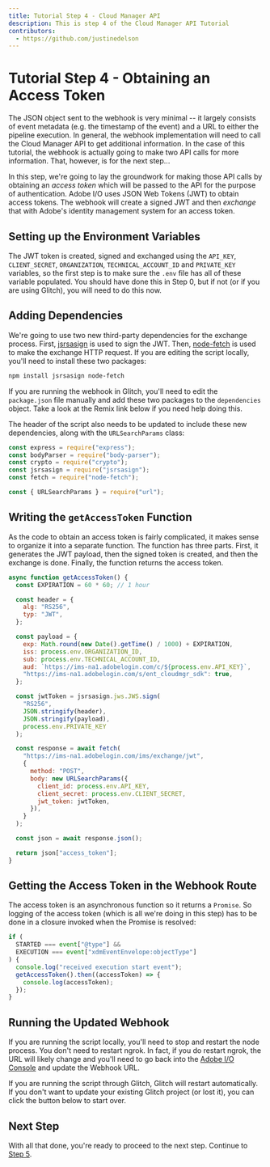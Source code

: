 ```yaml
---
title: Tutorial Step 4 - Cloud Manager API
description: This is step 4 of the Cloud Manager API Tutorial
contributors:
  - https://github.com/justinedelson 
---
```


# Tutorial Step 4 - Obtaining an Access Token

The JSON object sent to the webhook is very minimal -- it largely consists of event metadata (e.g. the timestamp of the event) and a URL to either the pipeline execution. In general, the webhook implementation will need to call the Cloud Manager API to get additional information. In the case of this tutorial, the webhook is actually going to make two API calls for more information. That, however, is for the next step...

In this step, we're going to lay the groundwork for making those API calls by obtaining an _access token_ which will be passed to the API for the purpose of authentication. Adobe I/O uses JSON Web Tokens (JWT) to obtain access tokens. The webhook will create a signed JWT and then _exchange_ that with Adobe's identity management system for an access token.

## Setting up the Environment Variables

The JWT token is created, signed and exchanged using the `API_KEY`, `CLIENT_SECRET`, `ORGANIZATION`, `TECHNICAL_ACCOUNT_ID` and `PRIVATE_KEY` variables, so the first step is to make sure the `.env` file has all of these variable populated. You should have done this in Step 0, but if not (or if you are using Glitch), you will need to do this now.

## Adding Dependencies

We're going to use two new third-party dependencies for the exchange process. First, <a href="http://kjur.github.io/jsrsasign/" target="_new">jsrsasign</a> is used to sign the JWT. Then, <a href="https://github.com/bitinn/node-fetch" target="_new">node-fetch</a> is used to make the exchange HTTP request. If you are editing the script locally, you'll need to install these two packages:

```bash
npm install jsrsasign node-fetch
```

If you are running the webhook in Glitch, you'll need to edit the `package.json` file manually and add these two packages to the `dependencies` object. Take a look at the Remix link below if you need help doing this.

The header of the script also needs to be updated to include these new dependencies, along with the `URLSearchParams` class:

```javascript
const express = require("express");
const bodyParser = require("body-parser");
const crypto = require("crypto");
const jsrsasign = require("jsrsasign");
const fetch = require("node-fetch");

const { URLSearchParams } = require("url");
```

## Writing the `getAccessToken` Function

As the code to obtain an access token is fairly complicated, it makes sense to organize it into a separate function. The function has three parts. First, it generates the JWT payload, then the signed token is created, and then the exchange is done. Finally, the function returns the access token.

```javascript
async function getAccessToken() {
  const EXPIRATION = 60 * 60; // 1 hour

  const header = {
    alg: "RS256",
    typ: "JWT",
  };

  const payload = {
    exp: Math.round(new Date().getTime() / 1000) + EXPIRATION,
    iss: process.env.ORGANIZATION_ID,
    sub: process.env.TECHNICAL_ACCOUNT_ID,
    aud: `https://ims-na1.adobelogin.com/c/${process.env.API_KEY}`,
    "https://ims-na1.adobelogin.com/s/ent_cloudmgr_sdk": true,
  };

  const jwtToken = jsrsasign.jws.JWS.sign(
    "RS256",
    JSON.stringify(header),
    JSON.stringify(payload),
    process.env.PRIVATE_KEY
  );

  const response = await fetch(
    "https://ims-na1.adobelogin.com/ims/exchange/jwt",
    {
      method: "POST",
      body: new URLSearchParams({
        client_id: process.env.API_KEY,
        client_secret: process.env.CLIENT_SECRET,
        jwt_token: jwtToken,
      }),
    }
  );

  const json = await response.json();

  return json["access_token"];
}
```

## Getting the Access Token in the Webhook Route

The access token is an asynchronous function so it returns a `Promise`. So logging of the access token (which is all we're doing in this step) has to be done in a closure invoked when the Promise is resolved:

```javascript
if (
  STARTED === event["@type"] &&
  EXECUTION === event["xdmEventEnvelope:objectType"]
) {
  console.log("received execution start event");
  getAccessToken().then((accessToken) => {
    console.log(accessToken);
  });
}
```

## Running the Updated Webhook

If you are running the script locally, you'll need to stop and restart the node process. You don't need to restart ngrok. In fact, if you do restart ngrok, the URL will likely change and you'll need to go back into the <a href="https://console.adobe.io/integrations" target="_new">Adobe I/O Console</a> and update the Webhook URL.

If you are running the script through Glitch, Glitch will restart automatically. If you don't want to update your existing Glitch project (or lost it), you can click the button below to start over.

<Glitch projectName="adobe-cloudmanager-api-tutorial-step4" />

## Next Step

With all that done, you're ready to proceed to the next step. Continue to [Step 5](5-getting-the-execution.md).
